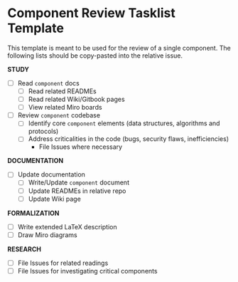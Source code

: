 # Component Review Tasklist Template
This template is meant to be used for the review of a single component.
The following lists should be copy-pasted into the relative issue.


**STUDY**
- [ ] Read `component` docs
  - [ ] Read related READMEs
  - [ ] Read related Wiki/Gitbook pages
  - [ ] View related Miro boards
- [ ] Review `component` codebase
  - [ ] Identify core `component` elements (data structures, algorithms and protocols)
  - [ ] Address criticalities in the code (bugs, security flaws, inefficiencies)
    - File Issues where necessary

**DOCUMENTATION**
- [ ] Update documentation
  - [ ] Write/Update `component` document
  - [ ] Update READMEs in relative repo
  - [ ] Update Wiki page

**FORMALIZATION**
- [ ] Write extended LaTeX description
- [ ] Draw Miro diagrams

**RESEARCH**
- [ ] File Issues for related readings
- [ ] File Issues for investigating critical components
